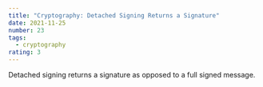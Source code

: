 ```yaml
---
title: "Cryptography: Detached Signing Returns a Signature"
date: 2021-11-25
number: 23
tags:
  - cryptography
rating: 3
---
```


Detached signing returns a signature as opposed to a full signed message.
